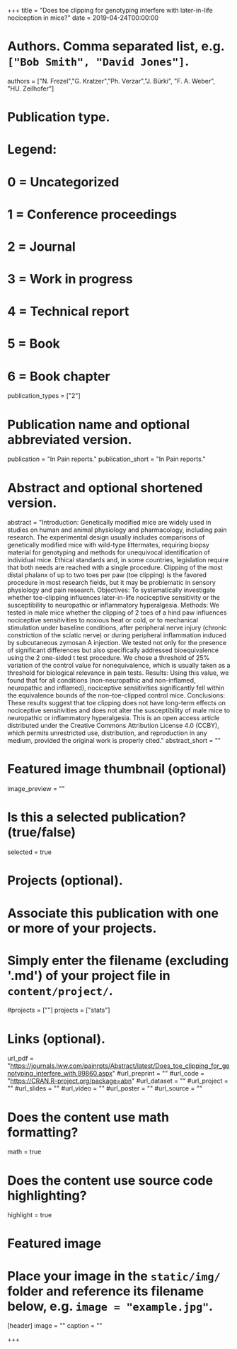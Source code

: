 +++
title = "Does toe clipping for genotyping interfere with later-in-life nociception in mice?"
date = 2019-04-24T00:00:00

# Authors. Comma separated list, e.g. `["Bob Smith", "David Jones"]`.

authors = ["N. Frezel","G. Kratzer","Ph. Verzar","J. Bürki", "F. A. Weber", "HU. Zeilhofer"]
# Publication type.
# Legend:
# 0 = Uncategorized
# 1 = Conference proceedings
# 2 = Journal
# 3 = Work in progress
# 4 = Technical report
# 5 = Book
# 6 = Book chapter
publication_types = ["2"]

# Publication name and optional abbreviated version.
publication = "In Pain reports."
publication_short = "In Pain reports."

# Abstract and optional shortened version.
abstract = "Introduction: Genetically modified mice are widely used in studies on human and animal physiology and pharmacology, including pain research. The experimental design usually includes comparisons of genetically modified mice with wild-type littermates, requiring biopsy material for genotyping and methods for unequivocal identification of individual mice. Ethical standards and, in some countries, legislation require that both needs are reached with a single procedure. Clipping of the most distal phalanx of up to two toes per paw (toe clipping) is the favored procedure in most research fields, but it may be problematic in sensory physiology and pain research. Objectives: To systematically investigate whether toe-clipping influences later-in-life nociceptive sensitivity or the susceptibility to neuropathic or inflammatory hyperalgesia. Methods: We tested in male mice whether the clipping of 2 toes of a hind paw influences nociceptive sensitivities to noxious heat or cold, or to mechanical stimulation under baseline conditions, after peripheral nerve injury (chronic constriction of the sciatic nerve) or during peripheral inflammation induced by subcutaneous zymosan A injection. We tested not only for the presence of significant differences but also specifically addressed bioequivalence using the 2 one-sided t test procedure. We chose a threshold of 25% variation of the control value for nonequivalence, which is usually taken as a threshold for biological relevance in pain tests. Results: Using this value, we found that for all conditions (non-neuropathic and non-inflamed, neuropathic and inflamed), nociceptive sensitivities significantly fell within the equivalence bounds of the non–toe-clipped control mice. Conclusions: These results suggest that toe clipping does not have long-term effects on nociceptive sensitivities and does not alter the susceptibility of male mice to neuropathic or inflammatory hyperalgesia. This is an open access article distributed under the Creative Commons Attribution License 4.0 (CCBY), which permits unrestricted use, distribution, and reproduction in any medium, provided the original work is properly cited."
abstract_short = ""

# Featured image thumbnail (optional)
image_preview = ""

# Is this a selected publication? (true/false)
selected = true

# Projects (optional).
#   Associate this publication with one or more of your projects.
#   Simply enter the filename (excluding '.md') of your project file in `content/project/`.
#projects = [""]
projects = ["stats"]

# Links (optional).
url_pdf = "https://journals.lww.com/painrpts/Abstract/latest/Does_toe_clipping_for_genotyping_interfere_with.99860.aspx"
#url_preprint = ""
#url_code = "https://CRAN.R-project.org/package=abn"
#url_dataset = ""
#url_project = ""
#url_slides = ""
#url_video = ""
#url_poster = ""
#url_source = ""

# Does the content use math formatting?
math = true

# Does the content use source code highlighting?
highlight = true

# Featured image
# Place your image in the `static/img/` folder and reference its filename below, e.g. `image = "example.jpg"`.
[header]
image = ""
caption = ""

+++
